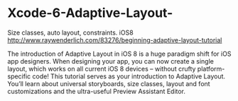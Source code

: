 Xcode-6-Adaptive-Layout-
========================

Size classes, auto layout, constraints. iOS8
http://www.raywenderlich.com/83276/beginning-adaptive-layout-tutorial

The introduction of Adaptive Layout in iOS 8 is a huge paradigm shift for iOS app designers. When designing your app, you can now create a single layout, which works on all current iOS 8 devices – without crufty platform-specific code!
This tutorial serves as your introduction to Adaptive Layout. You’ll learn about universal storyboards, size classes, layout and font customizations and the ultra-useful Preview Assistant Editor.
